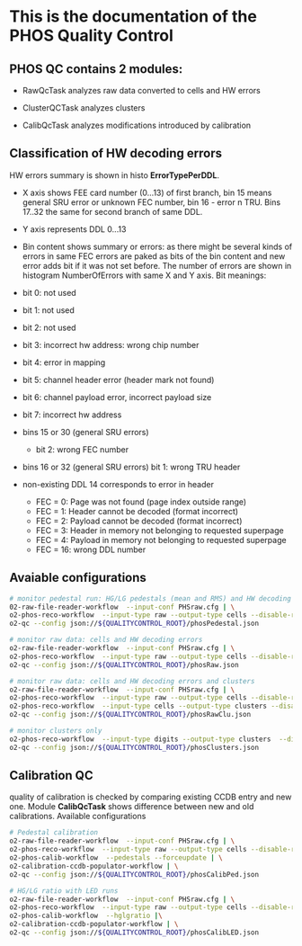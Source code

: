 # This is the documentation of the PHOS Quality Control

## PHOS QC contains 2 modules:
 - RawQcTask analyzes raw data converted to cells and HW errors

 - ClusterQCTask analyzes clusters

 - CalibQcTask analyzes modifications introduced by calibration

## Classification of HW decoding errors
  HW errors summary is shown in histo **ErrorTypePerDDL**. 
 - X axis shows FEE card number (0...13) of first branch, bin 15 means general SRU error or unknown FEC number, bin 16 - error n TRU. Bins 17..32 the same for second branch of same DDL. 
 - Y axis represents DDL 0...13
 - Bin content shows summary or errors: as there might be several kinds of errors in same FEC errors are paked as bits of the bin content and new error adds bit if it was not set before. The number of errors are shown in histogram NumberOfErrors with same X and Y axis.
 Bit meanings:
  - bit 0: not used
  - bit 1: not used
  - bit 2: not used
  - bit 3: incorrect hw address: wrong chip number
  - bit 4: error in mapping
  - bit 5: channel header error (header mark not found)
  - bit 6: channel payload error, incorrect payload size
  - bit 7: incorrect hw address

  - bins 15 or 30 (general SRU errors)
    - bit 2: wrong FEC number
  - bins 16 or 32 (general SRU errors)
      bit 1: wrong TRU header

  - non-existing DDL 14 corresponds to error in header
    - FEC = 0: Page was not found (page index outside range)
    - FEC = 1: Header cannot be decoded (format incorrect)
    - FEC = 2: Payload cannot be decoded (format incorrect)
    - FEC = 3: Header in memory not belonging to requested superpage
    - FEC = 4: Payload in memory not belonging to requested superpage
    - FEC = 16: wrong DDL number  

## Avaiable configurations 
```bash
# monitor pedestal run: HG/LG pedestals (mean and RMS) and HW decoding errors
02-raw-file-reader-workflow  --input-conf PHSraw.cfg | \
o2-phos-reco-workflow  --input-type raw --output-type cells --disable-root-output --pedestal on --keepHGLG on | \
o2-qc --config json://${QUALITYCONTROL_ROOT}/phosPedestal.json

# monitor raw data: cells and HW decoding errors
o2-raw-file-reader-workflow  --input-conf PHSraw.cfg | \
o2-phos-reco-workflow  --input-type raw --output-type cells --disable-root-output | \
o2-qc --config json://${QUALITYCONTROL_ROOT}/phosRaw.json

# monitor raw data: cells and HW decoding errors and clusters
o2-raw-file-reader-workflow  --input-conf PHSraw.cfg | \
o2-phos-reco-workflow  --input-type raw --output-type cells --disable-root-output | \
o2-phos-reco-workflow  --input-type cells --output-type clusters --disable-root-input --disable-root-output --disable-mc | \
o2-qc --config json://${QUALITYCONTROL_ROOT}/phosRawClu.json 

# monitor clusters only
o2-phos-reco-workflow  --input-type digits --output-type clusters  --disable-mc --disable-root-output | \
o2-qc --config json://${QUALITYCONTROL_ROOT}/phosClusters.json 
```

## Calibration QC
  quality of calibration is checked by comparing existing CCDB entry and new one. Module **CalibQcTask** shows difference between new and old calibrations. 
  Available configurations
```bash
# Pedestal calibration
o2-raw-file-reader-workflow  --input-conf PHSraw.cfg | \
o2-phos-reco-workflow  --input-type raw --output-type cells --disable-root-output --pedestal on --keepHGLG on | \
o2-phos-calib-workflow  --pedestals --forceupdate | \
o2-calibration-ccdb-populator-workflow | \
o2-qc --config json://${QUALITYCONTROL_ROOT}/phosCalibPed.json

# HG/LG ratio with LED runs
o2-raw-file-reader-workflow  --input-conf PHSraw.cfg | \
o2-phos-reco-workflow  --input-type raw --output-type cells --disable-root-output --keepHGLG on | \
o2-phos-calib-workflow  --hglgratio |\
o2-calibration-ccdb-populator-workflow | \
o2-qc --config json://${QUALITYCONTROL_ROOT}/phosCalibLED.json
```


